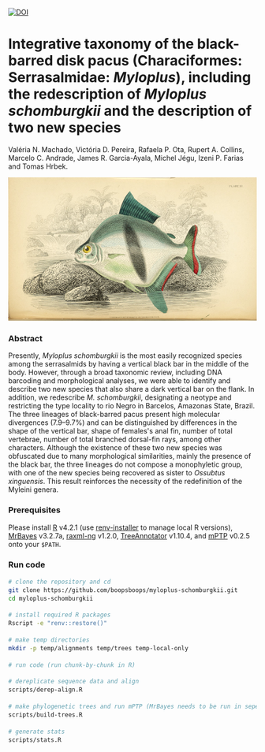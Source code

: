 [![DOI](https://zenodo.org/badge/517043711.svg)](https://zenodo.org/doi/10.5281/zenodo.10032056)

# Integrative taxonomy of the black-barred disk pacus (Characiformes: Serrasalmidae: _Myloplus_), including the redescription of _Myloplus schomburgkii_ and the description of two new species

Valéria N. Machado, Victória D. Pereira, Rafaela P. Ota, Rupert A. Collins, Marcelo C. Andrade, James R. Garcia-Ayala, Michel Jégu, Izeni P. Farias and Tomas Hrbek.

![SeaDNA Logo](assets/schomburgkii.jpg)

### Abstract
Presently, _Myloplus schomburgkii_ is the most easily recognized species among the serrasalmids by having a vertical black bar in the middle of the body. However, through a broad taxonomic review, including DNA barcoding and morphological analyses, we were able to identify and describe two new species that also share a dark vertical bar on the flank. In addition, we redescribe _M. schomburgkii_, designating a neotype and restricting the type locality to rio Negro in Barcelos, Amazonas State, Brazil. The three lineages of black-barred pacus present high molecular divergences (7.9–9.7%) and can be distinguished by differences in the shape of the vertical bar, shape of females's anal fin, number of total vertebrae, number of total branched dorsal-fin rays, among other characters. Although the existence of these two new species was obfuscated due to many morphological similarities, mainly the presence of the black bar, the three lineages do not compose a monophyletic group, with one of the new species being recovered as sister to _Ossubtus xinguensis_. This result reinforces the necessity of the redefinition of the Myleini genera.


### Prerequisites

Please install [R](https://cran.r-project.org/) v4.2.1 (use [renv-installer](https://github.com/jcrodriguez1989/renv-installer) to manage local R versions), [MrBayes](https://nbisweden.github.io/MrBayes/download.html) v3.2.7a, [raxml-ng](https://github.com/amkozlov/raxml-ng) v1.2.0, [TreeAnnotator](https://github.com/beast-dev/beast-mcmc) v1.10.4, and [mPTP](https://github.com/Pas-Kapli/mptp) v0.2.5 onto your `$PATH`.

### Run code

```bash
# clone the repository and cd
git clone https://github.com/boopsboops/myloplus-schomburgkii.git
cd myloplus-schomburgkii

# install required R packages
Rscript -e "renv::restore()"

# make temp directories
mkdir -p temp/alignments temp/trees temp-local-only

# run code (run chunk-by-chunk in R)

# dereplicate sequence data and align
scripts/derep-align.R

# make phylogenetic trees and run mPTP (MrBayes needs to be run in seperate bash terminal) 
scripts/build-trees.R

# generate stats
scripts/stats.R
```